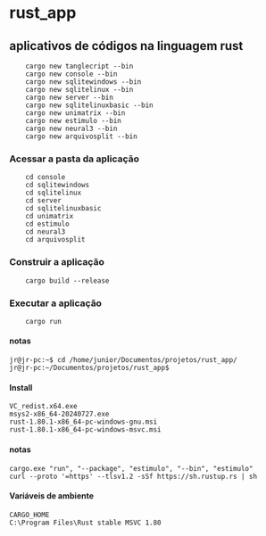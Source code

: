 # rust_app

## aplicativos de códigos na linguagem rust

```
    cargo new tanglecript --bin
    cargo new console --bin
    cargo new sqlitewindows --bin
    cargo new sqlitelinux --bin
    cargo new server --bin
    cargo new sqlitelinuxbasic --bin
    cargo new unimatrix --bin
    cargo new estimulo --bin
    cargo new neural3 --bin
    cargo new arquivosplit --bin
```

### **Acessar a pasta da aplicação**

```
    cd console
    cd sqlitewindows
    cd sqlitelinux
    cd server
    cd sqlitelinuxbasic
    cd unimatrix
    cd estimulo
    cd neural3
    cd arquivosplit
```

### **Construir a aplicação**

```
    cargo build --release
```

### **Executar a aplicação**

```
    cargo run
 ```




#### notas

```
jr@jr-pc:~$ cd /home/junior/Documentos/projetos/rust_app/
jr@jr-pc:~/Documentos/projetos/rust_app$

```

#### Install
```
VC_redist.x64.exe
msys2-x86_64-20240727.exe
rust-1.80.1-x86_64-pc-windows-gnu.msi
rust-1.80.1-x86_64-pc-windows-msvc.msi
```


#### notas
```
cargo.exe "run", "--package", "estimulo", "--bin", "estimulo"
curl --proto '=https' --tlsv1.2 -sSf https://sh.rustup.rs | sh

```

#### Variáveis de ambiente
```
CARGO_HOME
C:\Program Files\Rust stable MSVC 1.80
```
